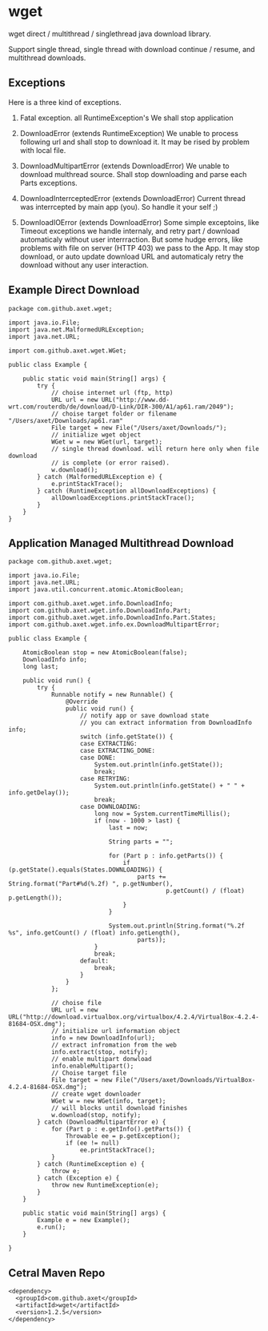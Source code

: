 # wget

wget direct / multithread / singlethread java download library.

Support single thread, single thread with download continue / resume, and multithread downloads.

## Exceptions

Here is a three kind of exceptions.

1) Fatal exception. all RuntimeException's
  We shall stop application

2) DownloadError (extends RuntimeException)
  We unable to process following url and shall stop to download it. It may be rised by problem with local file.

3) DownloadMultipartError (extends DownloadError)
  We unable to download multhread source. Shall stop downloading and parse each Parts exceptions.
  
4) DownloadInterrceptedError (extends DownloadError)
  Current thread was interrcepted by main app (you). So handle it your self ;)
  
5) DownloadIOError (extends DownloadError)
  Some simple exceptoins, like Timeout exceptions we handle internaly, and retry part / download automaticaly without
  user interrraction. But some hudge errors, like problems with file on server (HTTP 403) we pass to the App.
  It may stop download, or auto update download URL and automaticaly retry the download without any user interaction.

## Example Direct Download

    package com.github.axet.wget;
    
    import java.io.File;
    import java.net.MalformedURLException;
    import java.net.URL;
    
    import com.github.axet.wget.WGet;
    
    public class Example {
    
        public static void main(String[] args) {
            try {
                // choise internet url (ftp, http)
                URL url = new URL("http://www.dd-wrt.com/routerdb/de/download/D-Link/DIR-300/A1/ap61.ram/2049");
                // choise target folder or filename "/Users/axet/Downloads/ap61.ram"
                File target = new File("/Users/axet/Downloads/");
                // initialize wget object
                WGet w = new WGet(url, target);
                // single thread download. will return here only when file download
                // is complete (or error raised).
                w.download();
            } catch (MalformedURLException e) {
                e.printStackTrace();
            } catch (RuntimeException allDownloadExceptions) {
                allDownloadExceptions.printStackTrace();
            }
        }
    }

## Application Managed Multithread Download

    package com.github.axet.wget;
    
    import java.io.File;
    import java.net.URL;
    import java.util.concurrent.atomic.AtomicBoolean;
    
    import com.github.axet.wget.info.DownloadInfo;
    import com.github.axet.wget.info.DownloadInfo.Part;
    import com.github.axet.wget.info.DownloadInfo.Part.States;
    import com.github.axet.wget.info.ex.DownloadMultipartError;
    
    public class Example {
    
        AtomicBoolean stop = new AtomicBoolean(false);
        DownloadInfo info;
        long last;
    
        public void run() {
            try {
                Runnable notify = new Runnable() {
                    @Override
                    public void run() {
                        // notify app or save download state
                        // you can extract information from DownloadInfo info;
                        switch (info.getState()) {
                        case EXTRACTING:
                        case EXTRACTING_DONE:
                        case DONE:
                            System.out.println(info.getState());
                            break;
                        case RETRYING:
                            System.out.println(info.getState() + " " + info.getDelay());
                            break;
                        case DOWNLOADING:
                            long now = System.currentTimeMillis();
                            if (now - 1000 > last) {
                                last = now;
    
                                String parts = "";
    
                                for (Part p : info.getParts()) {
                                    if (p.getState().equals(States.DOWNLOADING)) {
                                        parts += String.format("Part#%d(%.2f) ", p.getNumber(),
                                                p.getCount() / (float) p.getLength());
                                    }
                                }
    
                                System.out.println(String.format("%.2f %s", info.getCount() / (float) info.getLength(),
                                        parts));
                            }
                            break;
                        default:
                            break;
                        }
                    }
                };
    
                // choise file
                URL url = new URL("http://download.virtualbox.org/virtualbox/4.2.4/VirtualBox-4.2.4-81684-OSX.dmg");
                // initialize url information object
                info = new DownloadInfo(url);
                // extract infromation from the web
                info.extract(stop, notify);
                // enable multipart donwload
                info.enableMultipart();
                // Choise target file
                File target = new File("/Users/axet/Downloads/VirtualBox-4.2.4-81684-OSX.dmg");
                // create wget downloader
                WGet w = new WGet(info, target);
                // will blocks until download finishes
                w.download(stop, notify);
            } catch (DownloadMultipartError e) {
                for (Part p : e.getInfo().getParts()) {
                    Throwable ee = p.getException();
                    if (ee != null)
                        ee.printStackTrace();
                }
            } catch (RuntimeException e) {
                throw e;
            } catch (Exception e) {
                throw new RuntimeException(e);
            }
        }
    
        public static void main(String[] args) {
            Example e = new Example();
            e.run();
        }
    
    }

## Cetral Maven Repo

    <dependency>
      <groupId>com.github.axet</groupId>
      <artifactId>wget</artifactId>
      <version>1.2.5</version>
    </dependency>
